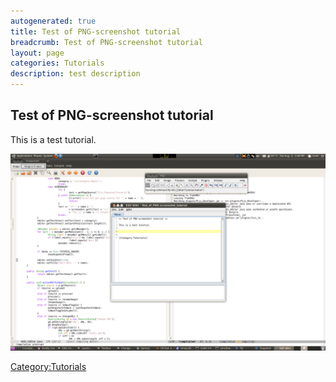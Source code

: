 ```yaml
---
autogenerated: true
title: Test of PNG-screenshot tutorial
breadcrumb: Test of PNG-screenshot tutorial
layout: page
categories: Tutorials
description: test description
---
```


## Test of PNG-screenshot tutorial

This is a test tutorial.

<img src="/images/pages/Test of PNG-screenshot tutorial-1.png" width="750"/>

[Category:Tutorials](Category_Tutorials "wikilink")
